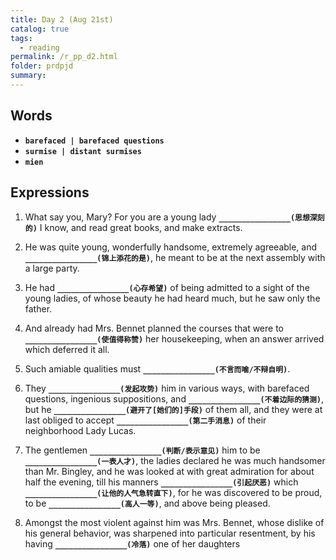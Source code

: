 ```yaml
---
title: Day 2 (Aug 21st)
catalog: true
tags: 
  - reading
permalink: /r_pp_d2.html
folder: prdpjd
summary: 
---
```


## Words

-   <b data-toggle="tooltip" data-original-title="{{site.data.glossary.barefaced}}">`barefaced | barefaced questions`</b>
-   <b data-toggle="tooltip" data-original-title="{{site.data.glossary.surmise}}">`surmise | distant surmises`</b>
-   <b data-toggle="tooltip" data-original-title="{{site.data.glossary.mien}}">`mien`</b>



## Expressions

1.  What say you, Mary? For you are a young lady <b data-toggle="tooltip" data-original-title="{{site.data.answers.02_a}}">`________________(思想深刻的)`</b> I know, and read great books, and make extracts.

2.  He was quite young, wonderfully handsome, extremely agreeable, and <b data-toggle="tooltip" data-original-title="{{site.data.answers.02_b}}">`________________(锦上添花的是)`</b>, he meant to be at the next assembly with a large party.

3.  He had <b data-toggle="tooltip" data-original-title="{{site.data.answers.02_c}}">`________________(心存希望)`</b> of being admitted to a sight of the young ladies, of whose beauty he had heard much, but he saw only the father.

4.  And already had Mrs. Bennet planned the courses that were to <b data-toggle="tooltip" data-original-title="{{site.data.answers.02_d}}">`________________(使值得称赞)`</b> her housekeeping, when an answer arrived which deferred it all.

5.  Such amiable qualities must <b data-toggle="tooltip" data-original-title="{{site.data.answers.02_e}}">`________________(不言而喻/不辩自明)`</b>.

6.  They <b data-toggle="tooltip" data-original-title="{{site.data.answers.02_f}}">`________________(发起攻势)`</b> him in various ways, with barefaced questions, ingenious suppositions, and <b data-toggle="tooltip" data-original-title="{{site.data.answers.02_f4}}">`________________(不着边际的猜测)`</b>, but he <b data-toggle="tooltip" data-original-title="{{site.data.answers.02_f2}}">`________________(避开了[她们的]手段)`</b> of them all, and they were at last obliged to accept <b data-toggle="tooltip" data-original-title="{{site.data.answers.02_f3}}">`________________(第二手消息)`</b> of their neighborhood Lady Lucas.

7.  The gentlemen <b data-toggle="tooltip" data-original-title="{{site.data.answers.02_g}}">`________________(判断/表示意见)`</b> him to be <b data-toggle="tooltip" data-original-title="{{site.data.answers.02_g2}}">`________________(一表人才)`</b>, the ladies declared he was much handsomer than Mr. Bingley, and he was looked at with great admiration for about half the evening, till his manners <b data-toggle="tooltip" data-original-title="{{site.data.answers.02_g3}}">`________________(引起厌恶)`</b> which <b data-toggle="tooltip" data-original-title="{{site.data.answers.02_g4}}">`________________(让他的人气急转直下)`</b>, for he was discovered to be proud, to be <b data-toggle="tooltip" data-original-title="{{site.data.answers.02_g5}}">`________________(高人一等)`</b>, and above being pleased.

8.  Amongst the most violent against him was Mrs. Bennet, whose dislike of his general behavior, was sharpened into particular resentment, by his having <b data-toggle="tooltip" data-original-title="{{site.data.answers.02_h}}">`________________(冷落)`</b> one of her daughters


